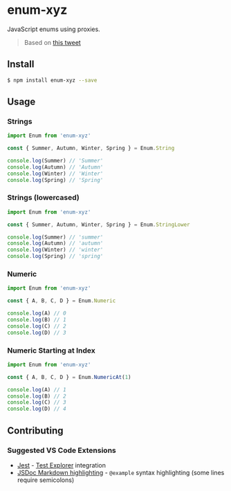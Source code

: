 # enum-xyz

JavaScript enums using proxies.

> Based on [this tweet](https://twitter.com/2ality/status/1486139713354448897)

## Install

```sh
$ npm install enum-xyz --save
```

## Usage

### Strings

```js
import Enum from 'enum-xyz'

const { Summer, Autumn, Winter, Spring } = Enum.String

console.log(Summer) // 'Summer'
console.log(Autumn) // 'Autumn'
console.log(Winter) // 'Winter'
console.log(Spring) // 'Spring'
```

### Strings (lowercased)

```js
import Enum from 'enum-xyz'

const { Summer, Autumn, Winter, Spring } = Enum.StringLower

console.log(Summer) // 'summer'
console.log(Autumn) // 'autumn'
console.log(Winter) // 'winter'
console.log(Spring) // 'spring'
```

### Numeric

```js
import Enum from 'enum-xyz'

const { A, B, C, D } = Enum.Numeric

console.log(A) // 0
console.log(B) // 1
console.log(C) // 2
console.log(D) // 3
```

### Numeric Starting at Index

```js
import Enum from 'enum-xyz'

const { A, B, C, D } = Enum.NumericAt(1)

console.log(A) // 1
console.log(B) // 2
console.log(C) // 3
console.log(D) // 4
```

## Contributing

### Suggested VS Code Extensions

- [Jest](https://marketplace.visualstudio.com/items?itemName=Orta.vscode-jest) - [Test Explorer](https://code.visualstudio.com/updates/v1_59#_testing-apis) integration
- [JSDoc Markdown highlighting](https://marketplace.visualstudio.com/items?itemName=bierner.jsdoc-markdown-highlighting) - `@example` syntax highlighting (some lines require semicolons)
